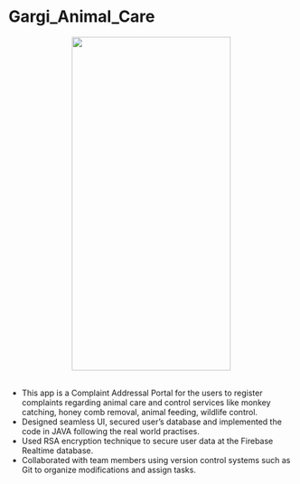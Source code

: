 # Gargi_Animal_Care

<div align="center">
<a href="url"><img src="https://github.com/nitishv2017/Gargi_Animal_Care/blob/master/Login.jpg"  width="281" height="590" ></a>
</div>
<br/> 

* This app is a Complaint Addressal Portal for the users to register complaints regarding animal care and control services
like monkey catching, honey comb removal, animal feeding, wildlife control.
* Designed seamless UI, secured user’s database and implemented the code in JAVA following the real world practises.
* Used RSA encryption technique to secure user data at the Firebase Realtime database.
* Collaborated with team members using version control systems such as Git to organize modifications and assign tasks.
